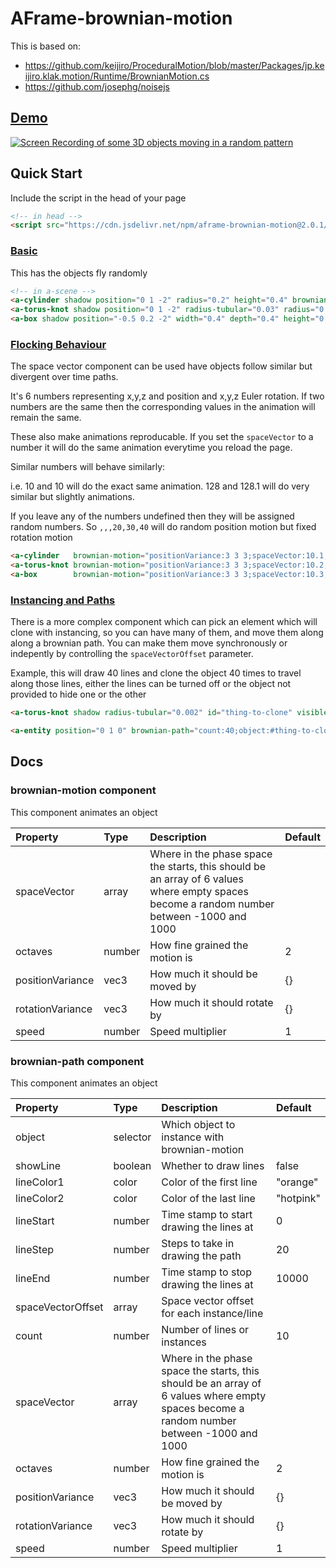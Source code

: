 # AFrame-brownian-motion

This is based on:
* https://github.com/keijiro/ProceduralMotion/blob/master/Packages/jp.keijiro.klak.motion/Runtime/BrownianMotion.cs
* https://github.com/josephg/noisejs


## [Demo](https://ada.is/aframe-brownian-motion)
[![Screen Recording of some 3D objects moving in a random pattern](https://user-images.githubusercontent.com/4225330/179013110-9c2c8154-266f-46ce-bb0c-b0c172d09cfc.gif)
](https://ada.is/aframe-brownian-motion)

## Quick Start

Include the script in the head of your page

```html
<!-- in head -->
<script src="https://cdn.jsdelivr.net/npm/aframe-brownian-motion@2.0.1/build/aframe-brownian-motion.min.js"></script>
```
### [Basic](https://ada.is/aframe-brownian-motion/)

This has the objects fly randomly

```html
<!-- in a-scene -->
<a-cylinder shadow position="0 1 -2" radius="0.2" height="0.4" brownian-motion="speed:0.2;"></a-cylinder>
<a-torus-knot shadow position="0 1 -2" radius-tubular="0.03" radius="0.15" height="0.4" brownian-motion="speed:0.5;positionVariance:2 2 2;rotationVariance:5 5 5;"></a-torus-knot>
<a-box shadow position="-0.5 0.2 -2" width="0.4" depth="0.4" height="0.4" brownian-motion="speed:0.9;positionVariance:2 0 2;rotationVariance:5 5 5;"></a-box>
```

### [Flocking Behaviour](https://ada.is/aframe-brownian-motion/flocking.html)

The space vector component can be used have objects follow similar but divergent over time paths.

It's 6 numbers representing x,y,z and position and x,y,z Euler rotation.
If two numbers are the same then the corresponding values in the animation will remain the same.

These also make animations reproducable. If you set the `spaceVector` to a number it will do the same animation everytime you reload the page.

Similar numbers will behave similarly: 

i.e. 10 and 10 will do the exact same animation. 128 and 128.1 will do very similar but slightly animations.

If you leave any of the numbers undefined then they will be assigned random numbers. So `,,,20,30,40` will do random position motion but fixed rotation motion

```html
<a-cylinder   brownian-motion="positionVariance:3 3 3;spaceVector:10.1,20.1,30.1,10.1,20.1,30.1;speed:0.5;" shadow position="0 1 0" radius="0.2" height="0.4" ></a-cylinder>
<a-torus-knot brownian-motion="positionVariance:3 3 3;spaceVector:10.2,20.2,30.2,10.2,20.2,30.2;speed:0.5;" shadow position="0 1 0" radius-tubular="0.03" radius="0.15" height="0.4" ></a-torus-knot>
<a-box        brownian-motion="positionVariance:3 3 3;spaceVector:10.3,20.3,30.3,10.3,20.3,30.3;speed:0.5;" shadow position="0 1 0" width="0.4" depth="0.4" height="0.4" ></a-box>
```

###  [Instancing and Paths](https://ada.is/aframe-brownian-motion/path.html)

There is a more complex component which can pick an element which will clone with instancing, so you can have many of them, and move them along along a brownian path. You can make them move synchronously or indepently by controlling the `spaceVectorOffset` parameter.

Example, this will draw 40 lines and clone the object 40 times to travel along those lines, either the lines can be turned off or the object not provided to hide one or the other

```html
<a-torus-knot shadow radius-tubular="0.002" id="thing-to-clone" visible="false" radius="0.1"></a-torus-knot>

<a-entity position="0 1 0" brownian-path="count:40;object:#thing-to-clone;positionVariance:2 2 2;showLine:true;spaceVectorOffset:0.02,0.02,0.02,0.02,0.02,0.02;" shadow></a-entity>
```

## Docs

<!--DOCS-->
### brownian-motion component

This component animates an object

| Property         | Type   | Description                                                                                                                               | Default |
| :--------------- | :----- | :---------------------------------------------------------------------------------------------------------------------------------------- | :------ |
| spaceVector      | array  | Where in the phase space the starts, this should be an array of 6 values where empty spaces become a random number between -1000 and 1000 |         |
| octaves          | number | How fine grained the motion is                                                                                                            | 2       |
| positionVariance | vec3   | How much it should be moved by                                                                                                            | {}      |
| rotationVariance | vec3   | How much it should rotate by                                                                                                              | {}      |
| speed            | number | Speed multiplier                                                                                                                          | 1       |

### brownian-path component

This component animates an object

| Property          | Type     | Description                                                                                                                               | Default   |
| :---------------- | :------- | :---------------------------------------------------------------------------------------------------------------------------------------- | :-------- |
| object            | selector | Which object to instance with brownian-motion                                                                                             |           |
| showLine          | boolean  | Whether to draw lines                                                                                                                     | false     |
| lineColor1        | color    | Color of the first line                                                                                                                   | "orange"  |
| lineColor2        | color    | Color of the last line                                                                                                                    | "hotpink" |
| lineStart         | number   | Time stamp to start drawing the lines at                                                                                                  | 0         |
| lineStep          | number   | Steps to take in drawing the path                                                                                                         | 20        |
| lineEnd           | number   | Time stamp to stop drawing the lines at                                                                                                   | 10000     |
| spaceVectorOffset | array    | Space vector offset for each instance/line                                                                                                |           |
| count             | number   | Number of lines or instances                                                                                                              | 10        |
| spaceVector       | array    | Where in the phase space the starts, this should be an array of 6 values where empty spaces become a random number between -1000 and 1000 |           |
| octaves           | number   | How fine grained the motion is                                                                                                            | 2         |
| positionVariance  | vec3     | How much it should be moved by                                                                                                            | {}        |
| rotationVariance  | vec3     | How much it should rotate by                                                                                                              | {}        |
| speed             | number   | Speed multiplier                                                                                                                          | 1         |

<!--DOCS_END-->
